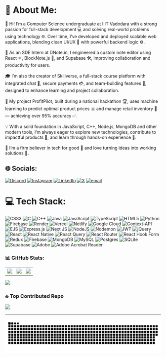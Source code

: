 # 💫 About Me:
👋 Hi! I’m a Computer Science undergraduate at IIIT Vadodara with a strong passion for full-stack development 💻 and solving real-world problems using technology 🌐. Over time, I’ve developed and deployed scalable web applications, blending clean UI/UX 🎨 with powerful backend logic ⚙️.<br><br>🚀 As an SDE Intern at DNote.in, I engineered a custom note editor using React ⚛️, BlockNote.js 📓, and Supabase 🛠️, improving collaboration and productivity for users.<br><br>🎓 I’m also the creator of Skillverse, a full-stack course platform with integrated chat 💬, secure payments 💳, and team-building features 🤝, designed to enhance learning and project collaboration.<br><br>🤖 My project ProfitPilot, built during a national hackathon 🏆, uses machine learning to predict optimal product prices 📊 and manage retail inventory 🛒 — achieving over 95% accuracy ✅.<br><br>💡 With a solid foundation in JavaScript, C++, Node.js, MongoDB and other modern tools, I’m always eager to explore new technologies, contribute to impactful products 🌟, and learn through hands-on experience 🧠.<br><br>🙌 I’m a firm believer in tech for good 🌱 and love turning ideas into working solutions 🔧.


## 🌐 Socials:
[![Discord](https://img.shields.io/badge/Discord-%237289DA.svg?logo=discord&logoColor=white)](https://discord.gg/hard_ik_8) [![Instagram](https://img.shields.io/badge/Instagram-%23E4405F.svg?logo=Instagram&logoColor=white)](https://instagram.com/hard_ik_8) [![LinkedIn](https://img.shields.io/badge/LinkedIn-%230077B5.svg?logo=linkedin&logoColor=white)](https://linkedin.com/in/https://www.linkedin.com/in/hardik-kannojia-95b31629b/) [![X](https://img.shields.io/badge/X-black.svg?logo=X&logoColor=white)](https://x.com/hard_ik_8) [![email](https://img.shields.io/badge/Email-D14836?logo=gmail&logoColor=white)](mailto:hardikcp5@gmail.com) 

# 💻 Tech Stack:
![CSS3](https://img.shields.io/badge/css3-%231572B6.svg?style=for-the-badge&logo=css3&logoColor=white) ![C](https://img.shields.io/badge/c-%2300599C.svg?style=for-the-badge&logo=c&logoColor=white) ![C++](https://img.shields.io/badge/c++-%2300599C.svg?style=for-the-badge&logo=c%2B%2B&logoColor=white) ![Java](https://img.shields.io/badge/java-%23ED8B00.svg?style=for-the-badge&logo=openjdk&logoColor=white) ![JavaScript](https://img.shields.io/badge/javascript-%23323330.svg?style=for-the-badge&logo=javascript&logoColor=%23F7DF1E) ![TypeScript](https://img.shields.io/badge/typescript-%23007ACC.svg?style=for-the-badge&logo=typescript&logoColor=white) ![HTML5](https://img.shields.io/badge/html5-%23E34F26.svg?style=for-the-badge&logo=html5&logoColor=white) ![Python](https://img.shields.io/badge/python-3670A0?style=for-the-badge&logo=python&logoColor=ffdd54) ![Firebase](https://img.shields.io/badge/firebase-%23039BE5.svg?style=for-the-badge&logo=firebase) ![Render](https://img.shields.io/badge/Render-%46E3B7.svg?style=for-the-badge&logo=render&logoColor=white) ![Vercel](https://img.shields.io/badge/vercel-%23000000.svg?style=for-the-badge&logo=vercel&logoColor=white) ![Netlify](https://img.shields.io/badge/netlify-%23000000.svg?style=for-the-badge&logo=netlify&logoColor=#00C7B7) ![Google Cloud](https://img.shields.io/badge/GoogleCloud-%234285F4.svg?style=for-the-badge&logo=google-cloud&logoColor=white) ![Context-API](https://img.shields.io/badge/Context--Api-000000?style=for-the-badge&logo=react) ![EJS](https://img.shields.io/badge/ejs-%23B4CA65.svg?style=for-the-badge&logo=ejs&logoColor=black) ![Express.js](https://img.shields.io/badge/express.js-%23404d59.svg?style=for-the-badge&logo=express&logoColor=%2361DAFB) ![Next JS](https://img.shields.io/badge/Next-black?style=for-the-badge&logo=next.js&logoColor=white) ![NodeJS](https://img.shields.io/badge/node.js-6DA55F?style=for-the-badge&logo=node.js&logoColor=white) ![Nodemon](https://img.shields.io/badge/NODEMON-%23323330.svg?style=for-the-badge&logo=nodemon&logoColor=%BBDEAD) ![JWT](https://img.shields.io/badge/JWT-black?style=for-the-badge&logo=JSON%20web%20tokens) ![jQuery](https://img.shields.io/badge/jquery-%230769AD.svg?style=for-the-badge&logo=jquery&logoColor=white) ![React](https://img.shields.io/badge/react-%2320232a.svg?style=for-the-badge&logo=react&logoColor=%2361DAFB) ![React Native](https://img.shields.io/badge/react_native-%2320232a.svg?style=for-the-badge&logo=react&logoColor=%2361DAFB) ![React Query](https://img.shields.io/badge/-React%20Query-FF4154?style=for-the-badge&logo=react%20query&logoColor=white) ![React Router](https://img.shields.io/badge/React_Router-CA4245?style=for-the-badge&logo=react-router&logoColor=white) ![React Hook Form](https://img.shields.io/badge/React%20Hook%20Form-%23EC5990.svg?style=for-the-badge&logo=reacthookform&logoColor=white) ![Redux](https://img.shields.io/badge/redux-%23593d88.svg?style=for-the-badge&logo=redux&logoColor=white) ![Firebase](https://img.shields.io/badge/firebase-a08021?style=for-the-badge&logo=firebase&logoColor=ffcd34) ![MongoDB](https://img.shields.io/badge/MongoDB-%234ea94b.svg?style=for-the-badge&logo=mongodb&logoColor=white) ![MySQL](https://img.shields.io/badge/mysql-4479A1.svg?style=for-the-badge&logo=mysql&logoColor=white) ![Postgres](https://img.shields.io/badge/postgres-%23316192.svg?style=for-the-badge&logo=postgresql&logoColor=white) ![SQLite](https://img.shields.io/badge/sqlite-%2307405e.svg?style=for-the-badge&logo=sqlite&logoColor=white) ![Supabase](https://img.shields.io/badge/Supabase-3ECF8E?style=for-the-badge&logo=supabase&logoColor=white) ![Adobe](https://img.shields.io/badge/adobe-%23FF0000.svg?style=for-the-badge&logo=adobe&logoColor=white) ![Adobe Acrobat Reader](https://img.shields.io/badge/Adobe%20Acrobat%20Reader-EC1C24.svg?style=for-the-badge&logo=Adobe%20Acrobat%20Reader&logoColor=white)
### 📊 GitHub Stats:
<table>
  <tr>
    <td><img src="https://github-readme-stats.vercel.app/api?username=hard-i-k&theme=blue_navy&hide_border=true&include_all_commits=false&count_private=false" /></td>
    <td><img src="https://nirzak-streak-stats.vercel.app/?user=hard-i-k&theme=blue_navy&hide_border=true" /></td>
    <td><img src="https://github-readme-stats.vercel.app/api/top-langs/?username=hard-i-k&theme=blue_navy&hide_border=true&include_all_commits=false&count_private=false&layout=compact" /></td>
  </tr>
</table>

[![](https://visitcount.itsvg.in/api?id=hard-i-k&icon=0&color=0)](https://visitcount.itsvg.in)


### 🔝 Top Contributed Repo
![](https://github-contributor-stats.vercel.app/api?username=hard-i-k&limit=5&theme=dark&combine_all_yearly_contributions=true)

---



![snake gif](https://github.com/hard-i-k/hard-i-k/blob/output/github-snake-dark.svg)

<!-- Proudly created with GPRM ( https://gprm.itsvg.in ) -->
